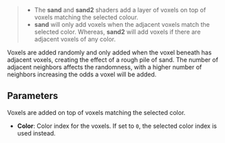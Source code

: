 > - The **sand** and **sand2** shaders add a layer of voxels on top of voxels matching the selected colour.
> - **sand** will only add voxels when the adjacent voxels match the selected color. Whereas, **sand2** will add voxels if there are adjacent voxels of any color.

Voxels are added randomly and only added when the voxel beneath has adjacent voxels, creating the effect of a rough pile of sand. The number of adjacent neighbors affects the randomness, with a higher number of neighbors increasing the odds a voxel will be added.

## Parameters

Voxels are added on top of voxels matching the selected color.

- **Color**: Color index for the voxels. If set to `0`, the selected color index is used instead.
